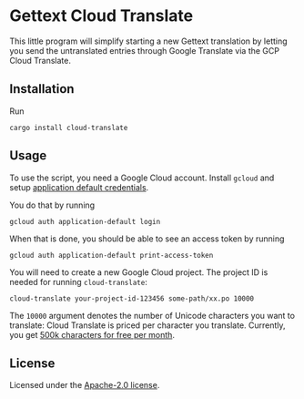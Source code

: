 # Gettext Cloud Translate

This little program will simplify starting a new Gettext translation
by letting you send the untranslated entries through Google Translate
via the GCP Cloud Translate.

## Installation

Run

    cargo install cloud-translate

## Usage

To use the script, you need a Google Cloud account. Install `gcloud`
and setup [application default credentials][1].

[1]: https://cloud.google.com/docs/authentication/application-default-credentials#personal

You do that by running

    gcloud auth application-default login

When that is done, you should be able to see an access token by
running

    gcloud auth application-default print-access-token

You will need to create a new Google Cloud project. The project ID is
needed for running `cloud-translate`:

    cloud-translate your-project-id-123456 some-path/xx.po 10000

The `10000` argument denotes the number of Unicode characters you want
to translate: Cloud Translate is priced per character you translate.
Currently, you get [500k characters for free per month][2].

[2]: https://cloud.google.com/translate/pricing

## License

Licensed under the [Apache-2.0 license][3].

[3]: https://github.com/mgeisler/cloud-translate/blob/main/LICENSE
